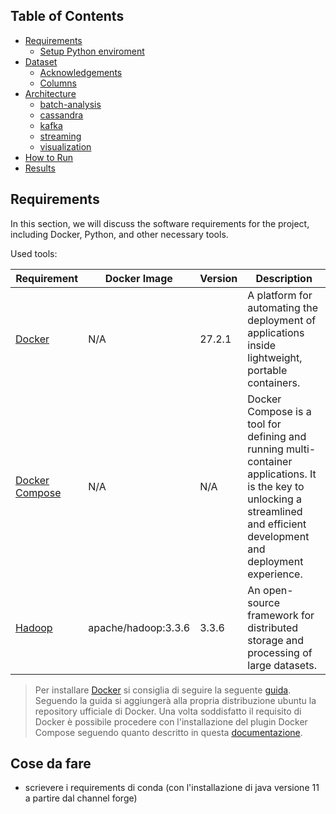 ## Table of Contents

- [Requirements](#requirements)
   - [Setup Python enviroment](#setup-python-enviroment)
- [Dataset](#dataset)
   - [Acknowledgements](#acknowledgements)
   - [Columns](#columns)
- [Architecture](#architecture)
   - [batch-analysis](#batch-analysis)
   - [cassandra](#cassandra)
   - [kafka](#kafka)
   - [streaming](#streaming)
   - [visualization](#visualization)
- [How to Run](#how-to-run)
- [Results](#results)

## Requirements

In this section, we will discuss the software requirements for the project, including Docker, Python, and other necessary tools.

Used tools:

| Requirement                                                 | Docker Image              | Version | Description                                                                                                                   |
| ----------------------------------------------------------- | ------------------------- | ------- | ----------------------------------------------------------------------------------------------------------------------------- |
| [Docker](https://docs.docker.com)                           | N/A                       | 27.2.1  | A platform for automating the deployment of applications inside lightweight, portable containers.                             |
| [Docker Compose](https://docs.docker.com/compose/)       | N/A          | N/A   | Docker Compose is a tool for defining and running multi-container applications. It is the key to unlocking a streamlined and efficient development and deployment experience.                                                  |
| [Hadoop](https://hadoop.apache.org/docs/stable/)            | apache/hadoop:3.3.6                      | 3.3.6  | An open-source framework for distributed storage and processing of large datasets.                                            |

> Per installare [Docker](https://docs.docker.com)  si consiglia di seguire la seguente [guida](https://docs.docker.com/engine/install/ubuntu/). Seguendo la guida si aggiungerà alla propria distribuzione ubuntu la repository ufficiale di Docker. Una volta soddisfatto il requisito di Docker è possibile procedere con l'installazione del plugin Docker Compose seguendo quanto descritto in questa [documentazione](https://docs.docker.com/compose/install/linux/).


## Cose da fare
- scrievere i requirements di conda (con l'installazione di java versione 11 a partire dal channel forge)